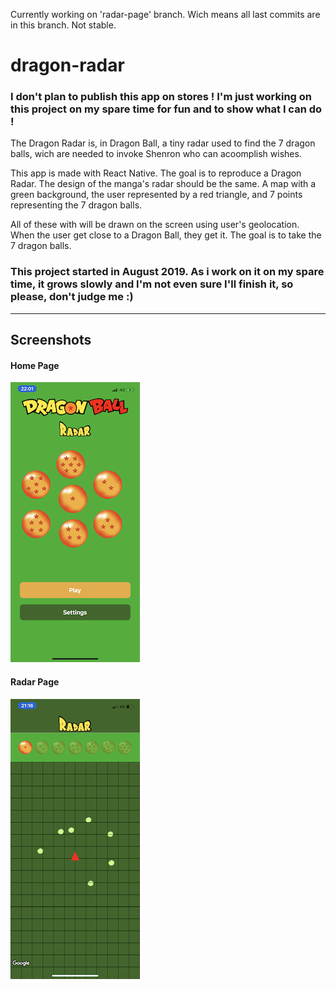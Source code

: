 Currently working on 'radar-page' branch. Wich means all last commits are in this branch. Not stable.

# dragon-radar

### I don't plan to publish this app on stores ! I'm just working on this project on my spare time for fun and to show what I can do !

The Dragon Radar is, in Dragon Ball, a tiny radar used to find the 7 dragon balls, wich are needed to invoke Shenron who can acoomplish wishes.

This app is made with React Native. The goal is to reproduce a Dragon Radar. The design of the manga's radar should be the same. A map with a green background, the user represented by a red triangle, and 7 points representing the 7 dragon balls.

All of these with will be drawn on the screen using user's geolocation.
When the user get close to a Dragon Ball, they get it. The goal is to take the 7 dragon balls.

### This project started in August 2019. As i work on it on my spare time, it grows slowly and I'm not even sure I'll finish it, so please, don't judge me :)
---
## Screenshots
#### Home Page
![home](https://github.com/Alex0x47/dragon-radar/blob/master/screenshots/home_screen.PNG)
#### Radar Page
![radar](https://github.com/Alex0x47/dragon-radar/blob/master/screenshots/radar_screen.PNG)
